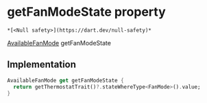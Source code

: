 


# getFanModeState property




    *[<Null safety>](https://dart.dev/null-safety)*




[AvailableFanMode](https://yonomi.co/yonomi-sdk/AvailableFanMode.html) getFanModeState
  







## Implementation

```dart
AvailableFanMode get getFanModeState {
  return getThermostatTrait()?.stateWhereType<FanMode>().value;
}
```








